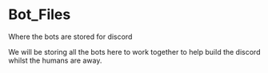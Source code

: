 # Bot_Files
Where the bots are stored for discord

We will be storing all the bots here to work together to help build the discord whilst the humans are away.
